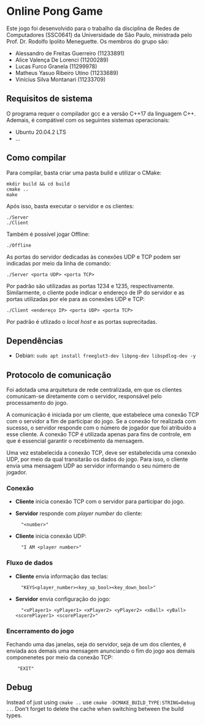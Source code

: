 # Online Pong Game

Este jogo foi desenvolvido para o trabalho da disciplina de Redes de Computadores (SSC0641) da Universidade de São Paulo, ministrada pelo Prof. Dr. Rodolfo Ipolito Meneguette. Os membros do grupo são:
- Alessandro de Freitas Guerreiro (11233891)
- Alice Valença De Lorenci (11200289)
- Lucas Furco Granela (11299978)
- Matheus Yasuo Ribeiro Utino (11233689)
- Vinícius Silva Montanari (11233709)

## Requisitos de sistema

O programa requer o compilador gcc e a versão C++17 da linguagem C++. Ademais, é compátivel com os seguintes sistemas operacionais:
- Ubuntu 20.04.2 LTS
- ...

## Como compilar

Para compilar, basta criar uma pasta build e utilizar o CMake:

    mkdir build && cd build
    cmake ..
    make

Após isso, basta executar o servidor e os clientes:

    ./Server
    ./Client

Também é possível jogar Offline:

    ./Offline
    
As portas do servidor dedicadas às conexões UDP e TCP podem ser indicadas por meio da linha de comando:

    ./Server <porta UDP> <porta TCP>
    
Por padrão são utilizadas as portas 1234 e 1235, respectivamente. Similarmente, o cliente pode indicar o endereço de IP do servidor e as portas utilizadas por ele para as conexões UDP e TCP:

    ./Client <endereço IP> <porta UDP> <porta TCP>
    
Por padrão é utlizado o *local host* e as portas suprecitadas.
    
## Dependências

* Debian: `sudo apt install freeglut3-dev libpng-dev libspdlog-dev -y`

## Protocolo de comunicação

Foi adotada uma arquitetura de rede centralizada, em que os clientes comunicam-se diretamente com o servidor, responsável pelo processamento do jogo.

A comunicação é iniciada por um cliente, que estabelece uma conexão TCP com o servidor a fim de participar do jogo. Se a conexão for realizada com sucesso, o servidor responde com o número de jogador que foi atribuído a esse cliente. A conexão TCP é utilizada apenas para fins de controle, em que é essencial garantir o recebimento da mensagem.

Uma vez estabelecida a conexão TCP, deve ser estabelecida uma conexão UDP, por meio da qual transitarão os dados do jogo. Para isso, o cliente envia uma mensagem UDP ao servidor informando o seu número de jogador.
 
### Conexão

- **Cliente** inicia conexão TCP com o servidor para participar do jogo.
- **Servidor** responde com *player number* do cliente:

        "<number>"
- **Cliente** inicia conexão UDP:

        "I AM <player number>"

### Fluxo de dados 

- **Cliente** envia informação das teclas:

        "KEYS<player_number><key_up_bool><key_down_bool>"

- **Servidor** envia configuração do jogo:

        "<xPlayer1> <yPlayer1> <xPlayer2> <yPlayer2> <xBall> <yBall> <scorePlayer1> <scorePlayer2>"

### Encerramento do jogo

Fechando uma das janelas, seja do servidor, seja de um dos clientes, é enviada aos demais uma mensagem anunciando o fim do jogo aos demais componenetes por meio da conexão TCP:
        
        "EXIT"

## Debug

Instead of just using `cmake ..` use `cmake -DCMAKE_BUILD_TYPE:STRING=Debug ..`. Don't forget to delete the cache when switching between the build types.

